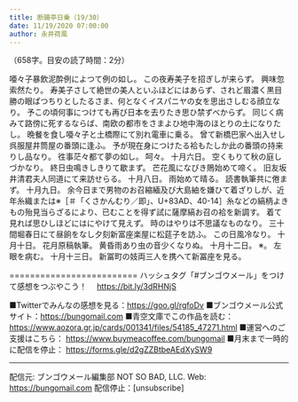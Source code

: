 ```yaml
---
title: 断腸亭日乗（19/30）
date: 11/19/2020 07:00:00
author: 永井荷風
---
```


（658字。目安の読了時間：2分）

唖々子暴飲泥酔例によつて例の如し。
この夜寿美子を招ぎしが来らず。
興味忽索然たり。
寿美子さして絶世の美人といふほどにはあらず、されど眉濃く黒目勝の眼ぱつちりとしたるさま、何となくイスパニヤの女を思出さしむる顔立なり。
予この頃何事につけても再び日本を去りたき思ひ禁ずべからず。
同じく病みて路傍に死するならば、南欧の都市をさまよひ地中海のほとりの土になりたし。
晩餐を食し唖々子と土橋際にて別れ電車に乗る。
曾て新橋巴家へ出入せし呉服屋井筒屋の番頭に逢ふ。
予が現在身につけたる袷もたしか此の番頭の持来りし品なり。
徃事茫々都て夢の如し。
呵々。
十月六日。
空くもりて秋の庭しづかなり。
終日虫鳴きしきりて歇まず。
芒花風になびき鵙始めて啼く。
旧友坂井清君夫人同道にて来訪せらる。
十月八日。
雨始めて晴る。
読書執筆共に倦まず。
十月九日。
余今日まで男物のお召縮緬及び大島紬を嫌ひて着ざりしが、近年糸織または※［＃「くさかんむり／即」、U+83AD、40-14］糸などの縞柄よきもの殆見当らざるにより、已むことを得ず試に薩摩縞お召の袷を新調す。
着て見れば思ひしほどにはにやけて見えず。
時のはやりは不思議なものなり。
三十間堀春日にて昼餉をなし夕刻新富座楽屋に松莚子を訪ふ。
この日風冷なり。
十月十日。
花月原稿執筆。
黄昏雨あり虫の音少くなりぬ。
十月十二日。
※。
左眼を病む。
十月十三日。
新冨町の妓両三人を携へて新冨座を見る。

=========================
ハッシュタグ「#ブンゴウメール」をつけて感想をつぶやこう！　
https://bit.ly/3dRHNjS

■Twitterでみんなの感想を見る：https://goo.gl/rgfoDv
■ブンゴウメール公式サイト：https://bungomail.com
■青空文庫でこの作品を読む：https://www.aozora.gr.jp/cards/001341/files/54185_47271.html
■運営へのご支援はこちら： https://www.buymeacoffee.com/bungomail
■月末まで一時的に配信を停止： https://forms.gle/d2gZZBtbeAEdXySW9

-------
配信元: ブンゴウメール編集部
NOT SO BAD, LLC.
Web: https://bungomail.com
配信停止：[unsubscribe]

